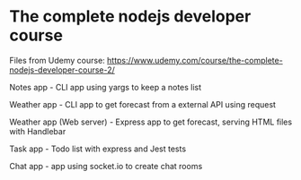 # The complete nodejs developer course

Files from Udemy course: https://www.udemy.com/course/the-complete-nodejs-developer-course-2/

Notes app - CLI app using yargs to keep a notes list

Weather app - CLI app to get forecast from a external API using request

Weather app (Web server) - Express app to get forecast, serving HTML files with Handlebar

Task app - Todo list with express and Jest tests

Chat app - app using socket.io to create chat rooms
